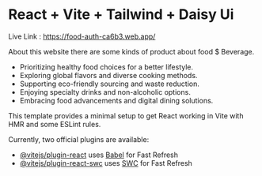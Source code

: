 # React + Vite + Tailwind + Daisy Ui

Live Link : https://food-auth-ca6b3.web.app/

About this website there are some kinds of product about food $ Beverage.
- Prioritizing healthy food choices for a better lifestyle.
- Exploring global flavors and diverse cooking methods.
- Supporting eco-friendly sourcing and waste reduction.
- Enjoying specialty drinks and non-alcoholic options.
- Embracing food advancements and digital dining solutions.


This template provides a minimal setup to get React working in Vite with HMR and some ESLint rules.

Currently, two official plugins are available:

- [@vitejs/plugin-react](https://github.com/vitejs/vite-plugin-react/blob/main/packages/plugin-react/README.md) uses [Babel](https://babeljs.io/) for Fast Refresh
- [@vitejs/plugin-react-swc](https://github.com/vitejs/vite-plugin-react-swc) uses [SWC](https://swc.rs/) for Fast Refresh
